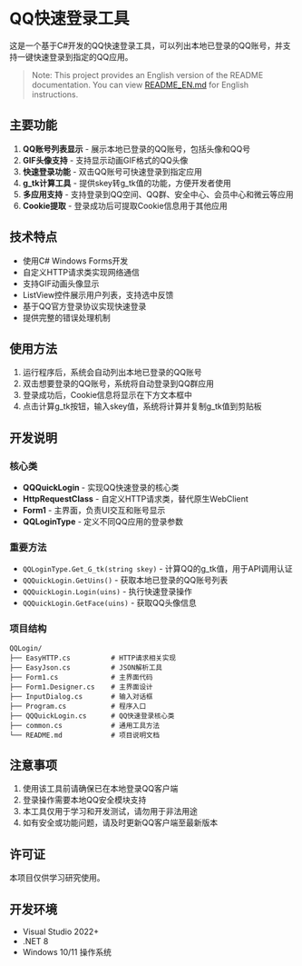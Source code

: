 # QQ快速登录工具

这是一个基于C#开发的QQ快速登录工具，可以列出本地已登录的QQ账号，并支持一键快速登录到指定的QQ应用。

> Note: This project provides an English version of the README documentation. You can view [README_EN.md](README_EN.md) for English instructions.

## 主要功能

1. **QQ账号列表显示** - 展示本地已登录的QQ账号，包括头像和QQ号
2. **GIF头像支持** - 支持显示动画GIF格式的QQ头像
3. **快速登录功能** - 双击QQ账号可快速登录到指定应用
4. **g_tk计算工具** - 提供skey转g_tk值的功能，方便开发者使用
5. **多应用支持** - 支持登录到QQ空间、QQ群、安全中心、会员中心和微云等应用
6. **Cookie提取** - 登录成功后可提取Cookie信息用于其他应用

## 技术特点

- 使用C# Windows Forms开发
- 自定义HTTP请求类实现网络通信
- 支持GIF动画头像显示
- ListView控件展示用户列表，支持选中反馈
- 基于QQ官方登录协议实现快速登录
- 提供完整的错误处理机制

## 使用方法

1. 运行程序后，系统会自动列出本地已登录的QQ账号
2. 双击想要登录的QQ账号，系统将自动登录到QQ群应用
3. 登录成功后，Cookie信息将显示在下方文本框中
4. 点击计算g_tk按钮，输入skey值，系统将计算并复制g_tk值到剪贴板

## 开发说明

### 核心类

- **QQQuickLogin** - 实现QQ快速登录的核心类
- **HttpRequestClass** - 自定义HTTP请求类，替代原生WebClient
- **Form1** - 主界面，负责UI交互和账号显示
- **QQLoginType** - 定义不同QQ应用的登录参数

### 重要方法

- `QQLoginType.Get_G_tk(string skey)` - 计算QQ的g_tk值，用于API调用认证
- `QQQuickLogin.GetUins()` - 获取本地已登录的QQ账号列表
- `QQQuickLogin.Login(uins)` - 执行快速登录操作
- `QQQuickLogin.GetFace(uins)` - 获取QQ头像信息

### 项目结构

```
QQLogin/
├── EasyHTTP.cs          # HTTP请求相关实现
├── EasyJson.cs          # JSON解析工具
├── Form1.cs             # 主界面代码
├── Form1.Designer.cs    # 主界面设计
├── InputDialog.cs       # 输入对话框
├── Program.cs           # 程序入口
├── QQQuickLogin.cs      # QQ快速登录核心类
├── common.cs            # 通用工具方法
└── README.md            # 项目说明文档
```

## 注意事项

1. 使用该工具前请确保已在本地登录QQ客户端
2. 登录操作需要本地QQ安全模块支持
3. 本工具仅用于学习和开发测试，请勿用于非法用途
4. 如有安全或功能问题，请及时更新QQ客户端至最新版本

## 许可证

本项目仅供学习研究使用。

## 开发环境

- Visual Studio 2022+
- .NET 8
- Windows 10/11 操作系统